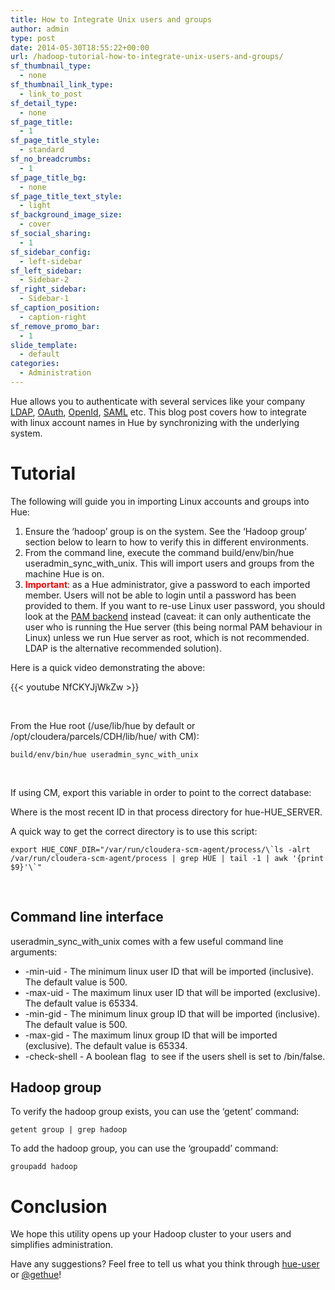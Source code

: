 ```yaml
---
title: How to Integrate Unix users and groups
author: admin
type: post
date: 2014-05-30T18:55:22+00:00
url: /hadoop-tutorial-how-to-integrate-unix-users-and-groups/
sf_thumbnail_type:
  - none
sf_thumbnail_link_type:
  - link_to_post
sf_detail_type:
  - none
sf_page_title:
  - 1
sf_page_title_style:
  - standard
sf_no_breadcrumbs:
  - 1
sf_page_title_bg:
  - none
sf_page_title_text_style:
  - light
sf_background_image_size:
  - cover
sf_social_sharing:
  - 1
sf_sidebar_config:
  - left-sidebar
sf_left_sidebar:
  - Sidebar-2
sf_right_sidebar:
  - Sidebar-1
sf_caption_position:
  - caption-right
sf_remove_promo_bar:
  - 1
slide_template:
  - default
categories:
  - Administration
---
```


Hue allows you to authenticate with several services like your company [LDAP][1], [OAuth][2], [OpenId][3], [SAML][4] etc. This blog post covers how to integrate with linux account names in Hue by synchronizing with the underlying system.

# Tutorial

The following will guide you in importing Linux accounts and groups into Hue:

1. Ensure the ‘hadoop’ group is on the system. See the ‘Hadoop group’ section below to learn to how to verify this in different environments.
2. From the command line, execute the command build/env/bin/hue useradmin_sync_with_unix. This will import users and groups from the machine Hue is on.
3. <span style="color: #ff0000;"><b>Important</b></span>: as a Hue administrator, give a password to each imported member. Users will not be able to login until a password has been provided to them. If you want to re-use Linux user password, you should look at the [PAM backend][5] instead (caveat: it can only authenticate the user who is running the Hue server (this being normal PAM behaviour in Linux) unless we run Hue server as root, which is not recommended. LDAP is the alternative recommended solution).

Here is a quick video demonstrating the above:

{{< youtube NfCKYJjWkZw >}}

&nbsp;

From the Hue root (/use/lib/hue by default or /opt/cloudera/parcels/CDH/lib/hue/ with CM):

<pre><code class="bash">build/env/bin/hue useradmin_sync_with_unix</code></pre>

&nbsp;

If using CM, export this variable in order to point to the correct database:

Where <id> is the most recent ID in that process directory for hue-HUE_SERVER.

A quick way to get the correct directory is to use this script:

<pre><code class="bash">export HUE_CONF_DIR="/var/run/cloudera-scm-agent/process/\`ls -alrt /var/run/cloudera-scm-agent/process | grep HUE | tail -1 | awk '{print $9}'\`"</code></pre>

&nbsp;

## Command line interface

useradmin_sync_with_unix comes with a few useful command line arguments:

- -min-uid - The minimum linux user ID that will be imported (inclusive). The default value is 500.
- -max-uid - The maximum linux user ID that will be imported (exclusive). The default value is 65334.
- -min-gid - The minimum linux group ID that will be imported (inclusive). The default value is 500.
- -max-gid - The maximum linux group ID that will be imported (exclusive). The default value is 65334.
- -check-shell - A boolean flag  to see if the users shell is set to /bin/false.

## Hadoop group

To verify the hadoop group exists, you can use the ‘getent’ command:

<pre><code class="bash">getent group | grep hadoop</code></pre>

To add the hadoop group, you can use the ‘groupadd’ command:

<pre><code class="bash">groupadd hadoop</code></pre>

#

# Conclusion

We hope this utility opens up your Hadoop cluster to your users and simplifies administration.

Have any suggestions? Feel free to tell us what you think through [hue-user][6] or [@gethue][7]!

[1]: https://gethue.com/making-hadoop-accessible-to-your-employees-with-ldap/
[2]: https://github.com/cloudera/hue/blob/master/desktop/conf.dist/hue.ini#L433
[3]: https://github.com/cloudera/hue/blob/master/desktop/conf.dist/hue.ini#L414
[4]: https://gethue.com/sso-with-hue-new-saml-backend/
[5]: https://github.com/cloudera/hue/blob/master/desktop/conf.dist/hue.ini#L134
[6]: https://groups.google.com/a/cloudera.org/forum/?fromgroups#!forum/hue-user
[7]: https://twitter.com/gethue
